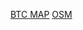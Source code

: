 [BTC MAP](https://btcmap.org/merchant/node:OSMNODEID)
[OSM](https://www.openstreetmap.org/node/OSMNODEID)
